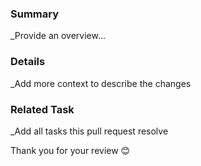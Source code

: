### Summary
_Provide an overview...

### Details
_Add more context to describe the changes

### Related Task
_Add all tasks this pull request resolve

Thank you for your review 😊
